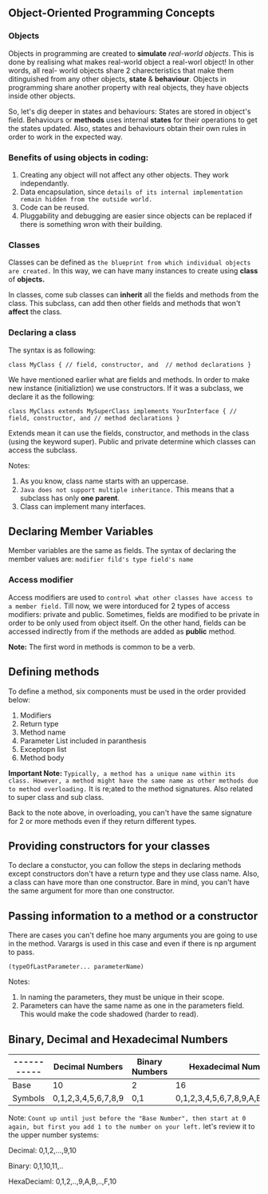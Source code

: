 ## Object-Oriented Programming Concepts

### Objects 

Objects in programming are created to **simulate** *real-world objects*. This is done by realising what makes real-world object a real-worl object! In other words, all real- world objects share 2 charecteristics that make them ditinguished from any other objects, **state** & **behaviour**. Objects in programming share another property with real objects, they have objects inside other objects. 

So, let's dig deeper in states and behaviours: 
States are stored in object's field. Behaviours or **methods** uses internal **states** for their operations to get the states updated. Also, states and behaviours obtain their own rules in order to work in the expected way.

### Benefits of using objects in coding: 
1. Creating any object will not affect any other objects. They work independantly. 
2. Data encapsulation, since `details of its internal implementation remain hidden from the outside world.` 
3. Code can be reused. 
4. Pluggability and debugging are easier since objects can be replaced if there is something wron with their building. 

### Classes 

Classes can be defined as `the blueprint from which individual objects are created.` In this way, we can have many instances to create using **class** of **objects.** 

In classes, come sub classes can **inherit** all the fields and methods from the class. This subclass, can add  then other fields and methods that won't **affect** the class. 

### Declaring a class 

The syntax is as following: 

`class MyClass {
    // field, constructor, and 
    // method declarations
}`

We have mentioned earlier what are fields and methods. In order to make new instance (initializtion) we use constructors. If it was a subclass, we declare it as the following: 

`class MyClass extends MySuperClass implements YourInterface {
    // field, constructor, and
    // method declarations
}`

Extends mean it can use the fields, constructor, and methods in the class (using the keyword super). Public and private determine which classes can access the subclass. 

Notes: 
1. As you know, class name starts with an uppercase.
2. `Java does not support multiple inheritance.` This means that a subclass has only **one parent**. 
3. Class can implement many interfaces. 

## Declaring Member Variables

Member variables are the same as fields. The syntax of declaring the member values are: 
`modifier fild's type field's name`

### Access modifier 

Access modifiers are used to `control what other classes have access to a member field.` 
Till now, we were intorduced for 2 types of access modifiers: private and public. Sometimes, fields are modified to be private in order to be only used from object itself. On the other hand, fields can be accessed indirectly from if the methods are added as **public** method. 

**Note:** The first word in methods is common to be a verb.

## Defining methods 

To define a method, six components must be used in the order provided below:

1. Modifiers
2. Return type
3. Method name
4. Parameter List included in paranthesis
5. Exceptopn list
6. Method body

**Important Note:** `Typically, a method has a unique name within its class. However, a method might have the same name as other methods due to method overloading.` It is re;ated to the method signatures. Also related to super class and sub class.

Back to the note above, in overloading, you can't have the same signature for 2 or more methods even if they return different types. 

## Providing constructors for your classes

To declare a constuctor, you can follow the steps in declaring methods except constructors don't have a return type and they use class name. Also, a class can have more than one constructor. Bare in mind, you can't have the same argument for more than one constructor. 

## Passing information to a method or a constructor

There are cases you can't define hoe many arguments you are going to use in the method. Varargs is used in this case and even if there is np argument to pass. 

`(typeOfLastParameter... parameterName)` 

Notes: 
1. In naming the parameters, they must be unique in their scope.
2. Parameters can have the same name as one in the parameters field. This would make the code shadowed (harder to read).

## Binary, Decimal and Hexadecimal Numbers


| ----------- | Decimal Numbers      | Binary Numbers | Hexadecimal Numbers |
| ----------- | ----------- | ----------- | ----------- |
| Base      | 10      | 2       |16       |
| Symbols      | 0,1,2,3,4,5,6,7,8,9      | 0,1       |0,1,2,3,4,5,6,7,8,9,A,B,C,D,E,F       |

Note: `Count up until just before the "Base Number", then start at 0 again, but first you add 1 to the number on your left.` let's review it to the upper number systems: 

Decimal: 0,1,2,...,9,10

Binary: 0,1,10,11,.. 

HexaDeciaml: 0,1,2,..,9,A,B,..,F,10